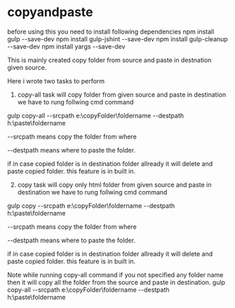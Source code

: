 # copyandpaste
before using this you need to install following dependencies
npm install gulp --save-dev
npm install gulp-jshint --save-dev
npm install gulp-cleanup --save-dev
npm install yargs --save-dev

This is mainly created copy folder from source and paste in destnation given source.

Here i wrote two tasks to perform 
1. copy-all task will copy folder from given source and paste in destination
we have to rung follwing cmd command

gulp copy-all --srcpath e:\copyFolder\foldername --destpath h:\paste\foldername

--srcpath means copy the folder from where

--destpath means where to paste the folder.

if in case copied folder is in destination folder allready it will delete and paste copied folder.
this feature is in built in.

2. copy task will copy only html folder from given source and paste in destination
we have to rung follwing cmd command

gulp copy --srcpath e:\copyFolder\foldername --destpath h:\paste\foldername

--srcpath means copy the folder from where

--destpath means where to paste the folder.

if in case copied folder is in destination folder allready it will delete and paste copied folder.
this feature is in built in.

Note while running copy-all command if you not specified any folder name then it will copy all the folder from the source and paste in destination.
gulp copy-all --srcpath e:\copyFolder\foldername --destpath h:\paste\foldername
